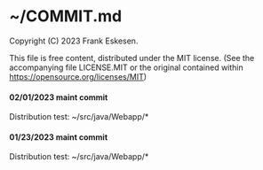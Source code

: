 <!-- -------------------------------------------------------------------------
//
//       Copyright (C) 2023 Frank Eskesen.
//
//       This file is free content, distributed under the MIT license.
//       (See the accompanying file LICENSE.MIT or the original contained
//       within https://opensource.org/licenses/MIT)
//
//----------------------------------------------------------------------------
//
// Title-
//       ~/COMMIT.md
//
// Purpose-
//       Brief description of distribution commits.
//
// Last change date-
//       2023/02/01
//
//------------------------------------------------------------------------ -->

# ~/COMMIT.md

Copyright (C) 2023 Frank Eskesen.

This file is free content, distributed under the MIT license.
(See the accompanying file LICENSE.MIT or the original contained within
https://opensource.org/licenses/MIT)

#### 02/01/2023 maint commit
Distribution test: ~/src/java/Webapp/*

#### 01/23/2023 maint commit
Distribution test: ~/src/java/Webapp/*

